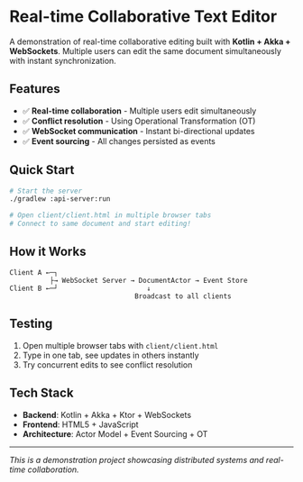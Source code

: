 # Real-time Collaborative Text Editor

A demonstration of real-time collaborative editing built with **Kotlin + Akka + WebSockets**. Multiple users can edit the same document simultaneously with instant synchronization.

## Features

- ✅ **Real-time collaboration** - Multiple users edit simultaneously
- ✅ **Conflict resolution** - Using Operational Transformation (OT)
- ✅ **WebSocket communication** - Instant bi-directional updates
- ✅ **Event sourcing** - All changes persisted as events

## Quick Start

```bash
# Start the server
./gradlew :api-server:run

# Open client/client.html in multiple browser tabs
# Connect to same document and start editing!
```

## How it Works

```
Client A ←─┐
          ├→ WebSocket Server → DocumentActor → Event Store
Client B ←─┘                      ↓
                               Broadcast to all clients
```

## Testing

1. Open multiple browser tabs with `client/client.html`
2. Type in one tab, see updates in others instantly
3. Try concurrent edits to see conflict resolution

## Tech Stack

- **Backend**: Kotlin + Akka + Ktor + WebSockets
- **Frontend**: HTML5 + JavaScript
- **Architecture**: Actor Model + Event Sourcing + OT

---

*This is a demonstration project showcasing distributed systems and real-time collaboration.* 